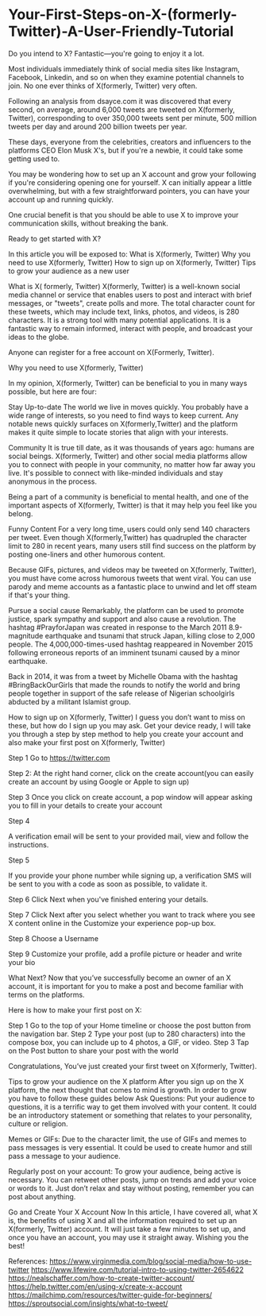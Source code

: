 # Your-First-Steps-on-X-(formerly-Twitter)-A-User-Friendly-Tutorial


Do you intend to X? Fantastic—you're going to enjoy it a lot.

Most individuals immediately think of social media sites like Instagram, Facebook, Linkedin, and so on when they examine potential channels to join. No one ever thinks of X(formerly, Twitter) very often.

Following an analysis from dsayce.com it was discovered that every second, on average, around 6,000 tweets are tweeted on X(formerly, Twitter), corresponding to over 350,000 tweets sent per minute, 500 million tweets per day and around 200 billion tweets per year.

These days, everyone from the celebrities, creators and influencers to the platforms CEO Elon Musk X's, but if you're a newbie, it could take some getting used to.

You may be wondering how to set up an X account and grow your following if you're considering opening one for yourself. X can initially appear a little overwhelming, but with a few straightforward pointers, you can have your account up and running quickly.

One crucial benefit is that you should be able to use X to improve your communication skills, without breaking the bank.

Ready to get started with X?

In this article you will be exposed to:
What is X(formerly, Twitter)
Why you need to use X(formerly, Twitter)
How to sign up on X(formerly, Twitter)
Tips to grow your audience as a new user 




What is X( formerly, Twitter)
X(formerly, Twitter) is a well-known social media channel or service that enables users to post and interact with brief messages, or "tweets", create polls and more. The total character count for these tweets, which may include text, links, photos, and videos, is 280 characters. It is a strong tool with many potential applications. It is a fantastic way to remain informed, interact with people, and broadcast your ideas to the globe.

Anyone can register for a free account on X(Formerly, Twitter).



Why you need to use X(formerly, Twitter)

In my opinion, X(formerly, Twitter) can be beneficial to you in many ways possible, but here are four:

Stay Up-to-date
The world we live in moves quickly. You probably have a wide range of interests, so you need to find ways to keep current. Any notable news quickly surfaces on X(formerly,Twitter) and the platform makes it quite simple to locate stories that align with your interests.

Community 
It is true till date, as it was thousands of years ago: humans are social beings. X(formerly, Twitter) and other social media platforms allow you to connect with people in your community, no matter how far away you live. It's possible to connect with like-minded individuals and stay anonymous in the process.

Being a part of a community is beneficial to mental health, and one of the important aspects of X(formerly, Twitter) is that it may help you feel like you belong.

Funny Content
For a very long time, users could only send 140 characters per tweet. Even though X(formerly,Twitter) has quadrupled the character limit to 280 in recent years, many users still find success on the platform by posting one-liners and other humorous content.

Because GIFs, pictures, and videos may be tweeted on X(formerly, Twitter), you must have come across humorous tweets that went viral. You can use parody and meme accounts as a fantastic place to unwind and let off steam if that's your thing.

Pursue a social cause
Remarkably, the platform can be used to promote justice, spark sympathy and support and also cause a revolution. The hashtag #PrayforJapan was created in response to the March 2011 8.9-magnitude earthquake and tsunami that struck Japan, killing close to 2,000 people. The 4,000,000-times-used hashtag reappeared in November 2015 following erroneous reports of an imminent tsunami caused by a minor earthquake. 

Back in 2014, it was from a tweet by Michelle Obama with the hashtag #BringBackOurGirls that made the rounds to notify the world and bring people together in support of the safe release of Nigerian schoolgirls abducted by a militant Islamist group.


How to sign up on X(formerly, Twitter)
I guess you don’t want to miss on these, but how do I sign up you may ask.
Get your device ready, I will take you through a step by step method to help you create your account and also make your first post on X(formerly, Twitter)

 Step 1
Go to https://twitter.com

Step 2: 
At the right hand corner, click on the create account(you can easily create an account by using Google or Apple to sign up)

Step 3
Once you click on create account, a pop window will appear asking you to fill in your details to create your account

Step 4

A verification email will be sent to your provided mail, view and follow the instructions.

Step 5

If you provide your phone number while signing up, a verification SMS will be sent to you with a code as soon as possible, to validate it.  

Step 6
Click Next when you've finished entering your details.


Step 7
Click Next after you select whether you want to track where you see X content online in the Customize your experience pop-up box.

Step 8 
Choose a Username

Step 9
Customize your profile, add a profile picture or header and write your bio



What Next?
Now that you’ve successfully become an owner of an X account, it is important for you to make a post and become familiar with terms on the platforms. 

Here is how to make your first post on X:

Step 1
Go to the top of your Home timeline or choose the post button from the navigation bar.
Step 2
 Type your post (up to 280 characters) into the compose box, you can include up to 4 photos, a GIF, or video.
Step 3
Tap on the Post button to share your post with the world

Congratulations, You’ve just created your first tweet on X(formerly, Twitter).




Tips to grow your audience on the X platform
After you sign up on the X platform, the next thought that comes to mind is growth. In order to grow you have to follow these guides below
Ask Questions: Put your audience to questions, it is a terrific way to get them involved with your content. It could be an introductory statement or something that relates to your personality, culture or religion.

Memes or GIFs: Due to the character limit, the use of GIFs and memes to pass messages is very essential. It could be used to create humor and still pass a message to your audience.

Regularly post on your account: To grow your audience, being active is necessary. You can retweet other posts, jump on trends and add your voice or words to it. Just don’t relax and stay without posting, remember you can post about anything.




Go and Create Your X Account Now
In this article, I have covered all, what X is, the benefits of using X and all the information required to set up an X(formerly, Twitter) account. It will just take a few minutes to set up, and once you have an account, you may use it straight away. Wishing you the best!






References:
https://www.virginmedia.com/blog/social-media/how-to-use-twitter
https://www.lifewire.com/tutorial-intro-to-using-twitter-2654622
https://nealschaffer.com/how-to-create-twitter-account/
https://help.twitter.com/en/using-x/create-x-account
https://mailchimp.com/resources/twitter-guide-for-beginners/
https://sproutsocial.com/insights/what-to-tweet/
